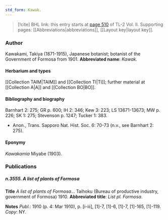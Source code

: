 ```yaml
---
std_form: Kawak.
---
```


> [!cite] BHL link: this entry starts at [page 510](https://www.biodiversitylibrary.org/page/33068752) of TL-2 Vol. II.
> Supporting pages: [[Abbreviations|abbreviations]], [[Layout key|layout key]].

### Author

Kawakami, Takiya (1871-1915), Japanese botanist; botanist of the Government of Formosa from 1901. 
**Abbreviated name**: *Kawak.*

#### Herbarium and types

[[Collection TAIM|TAIM]] and [[Collection TI|TI]]; further material at [[Collection A|A]] and [[Collection BO|BO]].

#### Bibliography and biography

Barnhart 2: 275; GR p. 600; IH 2: 346; Kew 3: 223; LS 13671-13673; MW p. 226; SK 1: 275; Stevenson p. 1247; Tucker 1: 383.
- Anon., Trans. Sapporo Nat. Hist. Soc. 6: 70-73 (n.v., see Barnhart 2: 275).

#### Eponymy

*Kawakamia* Miyabe (1903).

### Publications

##### n.3555. A list of plants of Formosa

**Title**
*A list of plants of Formosa*... Taihoku (Bureau of productive industry, government of Formosa) 1910.
**Abbreviated title**: *List pl. Formosa*.

**Notes**
*Publ*.: 1910 (p. 4: Mar 1910), p. \[i-iii\], \[1\]-7, \[1\]-6, \[1\]-7, \[1\]-165, \[1\]-119. *Copy*: NY.

